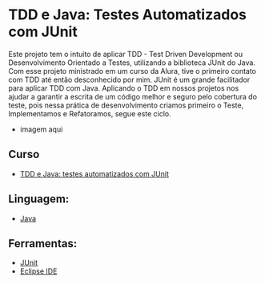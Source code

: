 # TDD e Java: Testes Automatizados com JUnit
Este projeto tem o intuito de aplicar TDD - Test Driven Development ou Desenvolvimento Orientado a Testes, utilizando a biblioteca JUnit do Java.
Com esse projeto ministrado em um curso da Alura, tive o primeiro contato com TDD até então desconhecido por mim.
JUnit é um grande facilitador para aplicar TDD com Java.
Aplicando o TDD em nossos projetos nos ajudar a garantir a escrita de um código melhor e seguro pelo cobertura do teste, pois nessa prática de desenvolvimento criamos primeiro o Teste, Implementamos e Refatoramos, segue este ciclo.
 - imagem aqui

## Curso
- [TDD e Java: testes automatizados com JUnit](https://cursos.alura.com.br/course/tdd-java-testes-automatizados-junit)
## Linguagem:
- [Java](https://www.java.com/pt-BR/)
## Ferramentas:
- [JUnit](https://junit.org/junit5/docs/current/user-guide/)
- [Eclipse IDE](https://www.eclipse.org/)
 
